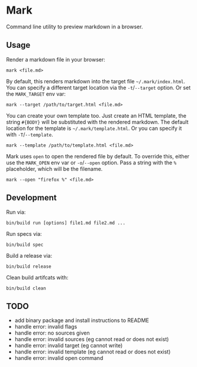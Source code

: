 # Mark

Command line utility to preview markdown in a browser.

## Usage

Render a markdown file in your browser:

```
mark <file.md>
```

By default, this renders markdown into the target file `~/.mark/index.html`. You can specify a
different target location via the `-t`/`--target` option. Or set the `MARK_TARGET` env var:

```
mark --target /path/to/target.html <file.md>
```

You can create your own template too. Just create an HTML template, the string `#{BODY}` will be
substituted with the rendered markdown. The default location for the template is
`~/.mark/template.html`. Or you can specify it with `-T`/`--template`.

```
mark --template /path/to/template.html <file.md>
```

Mark uses `open` to open the rendered file by default. To override this, either use the `MARK_OPEN`
env var or `-o`/`--open` option. Pass a string with the `%` placeholder, which will be the filename.

```
mark --open "firefox %" <file.md>
```

## Development

Run via:

```
bin/build run [options] file1.md file2.md ...
```

Run specs via:

```
bin/build spec
```

Build a release via:

```
bin/build release
```

Clean build artifcats with:

```
bin/build clean
```

## TODO

* add binary package and install instructions to README
* handle error: invalid flags
* handle error: no sources given
* handle error: invalid sources (eg cannot read or does not exist)
* handle error: invalid target (eg cannot write)
* handle error: invalid template (eg cannot read or does not exist)
* handle error: invalid open command
